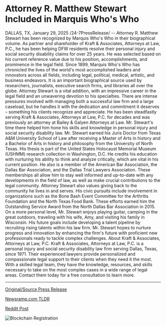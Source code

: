 # Attorney R. Matthew Stewart Included in Marquis Who's Who

DALLAS, TX, January 29, 2025 /24-7PressRelease/ -- Attorney R. Matthew Stewart has been recognized by Marquis Who's Who in their biographical volume. As partner and shareholder of Kraft & Associates, Attorneys at Law, P.C., he has been helping DFW residents resolve their personal injury and social security disability claims for over 25 years. He was selected based on his current reference value due to his position, accomplishments, and prominence in the legal field.  Since 1899, Marquis Who's Who has chronicled the lives of the world's most accomplished leaders and innovators across all fields, including legal, political, medical, artistic, and business endeavors. It is an important biographical source used by researchers, journalists, executive search firms, and libraries all over the globe.  Attorney Stewart is a vital addition, with an impressive career in the legal field and an unwavering devotion to his specialties. There are intense pressures involved with managing both a successful law firm and a large caseload, but he handles it with the dedication and commitment it deserves – something his clients recognize and appreciate.   He has been steadfastly serving Kraft & Associates, Attorneys at Law, P.C. for decades and was previously an attorney at Bailey & Galyen Attorneys at Law. Mr. Stewart's time there helped him hone his skills and knowledge in personal injury and social security disability law.   Mr. Stewart earned his Juris Doctor from Texas A&M University School of Law after receiving a Master of Arts in history and a Bachelor of Arts in history and philosophy from the University of North Texas. His thesis is part of the United States Holocaust Memorial Museum (USHMM) research collection in Washington, D.C. He credits his education with nurturing his ability to think and analyze critically, which are vital in his current position. He also is a member of the American Bar Association, the Dallas Bar Association, and the Dallas Trial Lawyers Association. These memberships all allow him to stay well informed and up-to-date with any developments in the field of law, as well as make crucial contributions to the legal community.  Attorney Stewart also values giving back to the community he lives in and serves. His civic pursuits include involvement in organizations such as the Bone Bash Event Committee for the Arthritis Foundation and the North Texas Food Bank. These efforts earned him the Outstanding Service Award from the North Dallas Bar Association in 2015.  On a more personal level, Mr. Stewart enjoys playing guitar, camping in the great outdoors, traveling with his wife, Amy, and visiting his family in Wisconsin. His future goals include developing a talent pipeline by recruiting rising talents within his law firm. Mr. Stewart hopes to nurture progress and innovation by enhancing the firm's future with proficient new professionals ready to tackle complex challenges.  About Kraft & Associates, Attorneys at Law, P.C.  Kraft & Associates, Attorneys at Law, P.C. is a personal injury and social security disability law firm serving Dallas, Texas, since 1971. Their experienced lawyers provide personalized and compassionate legal support to their clients when they need it the most. With a skilled legal team, they have the knowledge, resources, and skills necessary to take on the most complex cases in a wide range of legal areas. Contact them today for a free consultation to learn more. 

---

[Original/Source Press Release](https://www.24-7pressrelease.com/press-release/519231/attorney-r-matthew-stewart-included-in-marquis-whos-who)
                    

[Newsramp.com TLDR](https://newsramp.com/curated-news/attorney-r-matthew-stewart-honored-by-marquis-who-s-who-for-legal-achievements/5fda0186234e42fca7d931ebed55db8f) 

 



[Reddit Post](https://www.reddit.com/r/AwardsAndRecognition/comments/1icp3xd/attorney_r_matthew_stewart_honored_by_marquis/) 



![Blockchain Registration](https://cdn.newsramp.app/24-7PressRelease/qrcode/251/29/healhprn.webp)